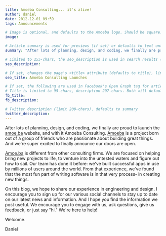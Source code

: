 ```yaml
---
title: Amoeba Consulting... it's alive!
author: daniel
date: 2012-12-01 09:59
tags: Announcements

# Image is optional, and defaults to the Amoeba logo. Should be square.
image:

# Article summary is used for previews (if set) or defaults to text until READMORE (limit 250-chars)
summary: "After lots of planning, design, and coding, we finally are proud to launch the amoe.ba website. Born out of a group of friends, passionate about software."

# Limited to 155-chars, the seo_description is used in search results (defaults to summary)
seo_description:

# If set, changes the page's <title> attribute (defaults to title), limit 70ish-chars
seo_title: Amoeba Consulting Launches

# If set, the following are used in Facebook's Open Graph tag for article previews
# Title is limited to 95-chars, description 297-chars. Both will default to values above.
fb_title:
fb_description:

# Twitter description (limit 200-chars), defaults to summary
twitter_description:
---
```


After lots of planning, design, and coding, we finally are proud to launch the
[amoe.ba](http://amoe.ba "Amoeba Consulting") website, and with it Amoeba Consulting.
[Amoeba](http://amoe.ba "Amoeba Consulting") is a project born out of a group of friends who are
passionate about building great things. And we're super excited to finally announce our doors are
open.

[Amoe.ba](http://amoe.ba "Amoeba Consulting") is different from other consulting firms. We are
focused on helping bring new projects to life, to venture into the untested waters and figure out
how to sail. Our team has done it before: we've built successful apps in use by millions of users
around the world. From that experience, we've found that the most fun part of writing software is in
that very process- in creating new things.

On this blog, we hope to share our experience in engineering and design. I encourage you to sign up
for our various social channels to stay up to date on our latest news and information. And I hope
you find the information we post useful. We encourage you to engage with us, ask questions, give us
feedback, or just say "hi." We're here to help!

Welcome.

Daniel
